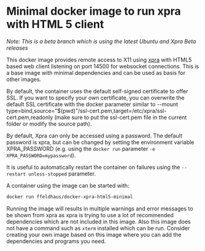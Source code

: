 # Minimal docker image to run xpra with HTML 5 client

*Note: This is a beta branch which is using the latest Ubuntu and Xpra Beta releases*

This docker image provides remote access to X11 using [xpra](https://xpra.org/) with HTML5 based web client listening on port 14500 for websocket connections. This is a base image with minimal dependencies and can be used as basis for other images.

By default, the container uses the default self-signed certificate to offer SSL. If you want to specify your own certificate, you can overwrite the default SSL certificate with the docker parameter similar to --mount type=bind,source="$(pwd)"/ssl-cert.pem,target=/etc/xpra/ssl-cert.pem,readonly (make sure to put the ssl-cert.pem file in the current folder or modify the source path).

By default, Xpra can only be accessed using a password. The default password is xpra, but can be changed by setting the environment variable XPRA_PASSWORD (e.g. using the `docker run` parameter `-e XPRA_PASSWORD=mypassword`).

It is useful to automatically restart the container on failures using the `--restart unless-stopped` parameter.

A container using the image can be started with:

```sh
docker run ffeldhaus/docker-xpra-html5-minimal
```

Running the image will results in multiple warnings and error messages to be shown from xpra as xpra is trying to use a lot of recommended dependencies which are not included in this image. Also this image does not have a command such as `xterm` installed which can be run. Consider creating your own image based on this image where you can add the dependencies and programs you need.